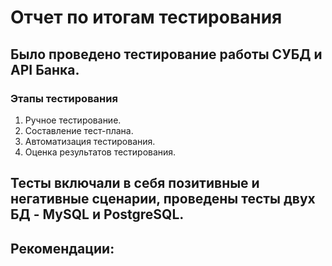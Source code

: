 # Отчет по итогам тестирования
## Было проведено тестирование работы СУБД и API Банка.
### Этапы тестирования
1. Ручное тестирование.
2. Составление тест-плана.
3. Автоматизация тестирования.
4. Оценка результатов тестирования.
## Тесты включали в себя позитивные и негативные сценарии, проведены тесты двух БД - MySQL и PostgreSQL.
## Рекомендации:

